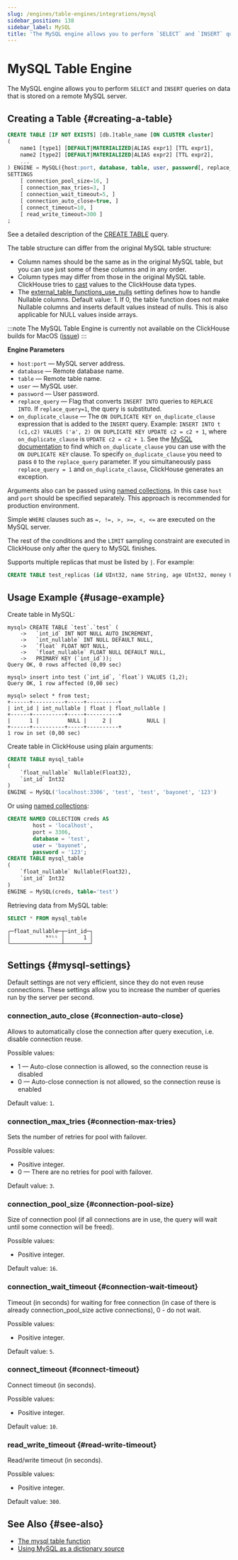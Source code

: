 ```yaml
---
slug: /engines/table-engines/integrations/mysql
sidebar_position: 138
sidebar_label: MySQL
title: 'The MySQL engine allows you to perform `SELECT` and `INSERT` queries on data that is stored on a remote MySQL server.'
---
```


# MySQL Table Engine

The MySQL engine allows you to perform `SELECT` and `INSERT` queries on data that is stored on a remote MySQL server.

## Creating a Table {#creating-a-table}

``` sql
CREATE TABLE [IF NOT EXISTS] [db.]table_name [ON CLUSTER cluster]
(
    name1 [type1] [DEFAULT|MATERIALIZED|ALIAS expr1] [TTL expr1],
    name2 [type2] [DEFAULT|MATERIALIZED|ALIAS expr2] [TTL expr2],
    ...
) ENGINE = MySQL({host:port, database, table, user, password[, replace_query, on_duplicate_clause] | named_collection[, option=value [,..]]})
SETTINGS
    [ connection_pool_size=16, ]
    [ connection_max_tries=3, ]
    [ connection_wait_timeout=5, ]
    [ connection_auto_close=true, ]
    [ connect_timeout=10, ]
    [ read_write_timeout=300 ]
;
```

See a detailed description of the [CREATE TABLE](/sql-reference/statements/create/table) query.

The table structure can differ from the original MySQL table structure:

- Column names should be the same as in the original MySQL table, but you can use just some of these columns and in any order.
- Column types may differ from those in the original MySQL table. ClickHouse tries to [cast](../../../engines/database-engines/mysql.md#data_types-support) values to the ClickHouse data types.
- The [external_table_functions_use_nulls](/operations/settings/settings#external_table_functions_use_nulls) setting defines how to handle Nullable columns. Default value: 1. If 0, the table function does not make Nullable columns and inserts default values instead of nulls. This is also applicable for NULL values inside arrays.

:::note
The MySQL Table Engine is currently not available on the ClickHouse builds for MacOS ([issue](https://github.com/ClickHouse/ClickHouse/issues/21191))
:::

**Engine Parameters**

- `host:port` — MySQL server address.
- `database` — Remote database name.
- `table` — Remote table name.
- `user` — MySQL user.
- `password` — User password.
- `replace_query` — Flag that converts `INSERT INTO` queries to `REPLACE INTO`. If `replace_query=1`, the query is substituted.
- `on_duplicate_clause` — The `ON DUPLICATE KEY on_duplicate_clause` expression that is added to the `INSERT` query.
    Example: `INSERT INTO t (c1,c2) VALUES ('a', 2) ON DUPLICATE KEY UPDATE c2 = c2 + 1`, where `on_duplicate_clause` is `UPDATE c2 = c2 + 1`. See the [MySQL documentation](https://dev.mysql.com/doc/refman/8.0/en/insert-on-duplicate.html) to find which `on_duplicate_clause` you can use with the `ON DUPLICATE KEY` clause.
    To specify `on_duplicate_clause` you need to pass `0` to the `replace_query` parameter. If you simultaneously pass `replace_query = 1` and `on_duplicate_clause`, ClickHouse generates an exception.

Arguments also can be passed using [named collections](/operations/named-collections.md). In this case `host` and `port` should be specified separately. This approach is recommended for production environment.

Simple `WHERE` clauses such as `=, !=, >, >=, <, <=` are executed on the MySQL server.

The rest of the conditions and the `LIMIT` sampling constraint are executed in ClickHouse only after the query to MySQL finishes.

Supports multiple replicas that must be listed by `|`. For example:

```sql
CREATE TABLE test_replicas (id UInt32, name String, age UInt32, money UInt32) ENGINE = MySQL(`mysql{2|3|4}:3306`, 'clickhouse', 'test_replicas', 'root', 'clickhouse');
```

## Usage Example {#usage-example}

Create table in MySQL:

``` text
mysql> CREATE TABLE `test`.`test` (
    ->   `int_id` INT NOT NULL AUTO_INCREMENT,
    ->   `int_nullable` INT NULL DEFAULT NULL,
    ->   `float` FLOAT NOT NULL,
    ->   `float_nullable` FLOAT NULL DEFAULT NULL,
    ->   PRIMARY KEY (`int_id`));
Query OK, 0 rows affected (0,09 sec)

mysql> insert into test (`int_id`, `float`) VALUES (1,2);
Query OK, 1 row affected (0,00 sec)

mysql> select * from test;
+------+----------+-----+----------+
| int_id | int_nullable | float | float_nullable |
+------+----------+-----+----------+
|      1 |         NULL |     2 |           NULL |
+------+----------+-----+----------+
1 row in set (0,00 sec)
```

Create table in ClickHouse using plain arguments:

``` sql
CREATE TABLE mysql_table
(
    `float_nullable` Nullable(Float32),
    `int_id` Int32
)
ENGINE = MySQL('localhost:3306', 'test', 'test', 'bayonet', '123')
```

Or using [named collections](/operations/named-collections.md):

```sql
CREATE NAMED COLLECTION creds AS
        host = 'localhost',
        port = 3306,
        database = 'test',
        user = 'bayonet',
        password = '123';
CREATE TABLE mysql_table
(
    `float_nullable` Nullable(Float32),
    `int_id` Int32
)
ENGINE = MySQL(creds, table='test')
```

Retrieving data from MySQL table:

``` sql
SELECT * FROM mysql_table
```

``` text
┌─float_nullable─┬─int_id─┐
│           ᴺᵁᴸᴸ │      1 │
└────────────────┴────────┘
```

## Settings {#mysql-settings}

Default settings are not very efficient, since they do not even reuse connections. These settings allow you to increase the number of queries run by the server per second.

### connection_auto_close {#connection-auto-close}

Allows to automatically close the connection after query execution, i.e. disable connection reuse.

Possible values:

- 1 — Auto-close connection is allowed, so the connection reuse is disabled
- 0 — Auto-close connection is not allowed, so the connection reuse is enabled

Default value: `1`.

### connection_max_tries {#connection-max-tries}

Sets the number of retries for pool with failover.

Possible values:

- Positive integer.
- 0 — There are no retries for pool with failover.

Default value: `3`.

### connection_pool_size {#connection-pool-size}

Size of connection pool (if all connections are in use, the query will wait until some connection will be freed).

Possible values:

- Positive integer.

Default value: `16`.

### connection_wait_timeout {#connection-wait-timeout}

Timeout (in seconds) for waiting for free connection (in case of there is already connection_pool_size active connections), 0 - do not wait.

Possible values:

- Positive integer.

Default value: `5`.

### connect_timeout {#connect-timeout}

Connect timeout (in seconds).

Possible values:

- Positive integer.

Default value: `10`.

### read_write_timeout {#read-write-timeout}

Read/write timeout (in seconds).

Possible values:

- Positive integer.

Default value: `300`.

## See Also {#see-also}

- [The mysql table function](../../../sql-reference/table-functions/mysql.md)
- [Using MySQL as a dictionary source](/sql-reference/dictionaries#mysql)

